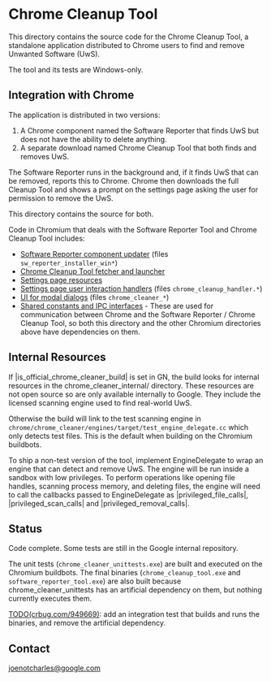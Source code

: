 # Chrome Cleanup Tool

This directory contains the source code for the Chrome Cleanup Tool, a
standalone application distributed to Chrome users to find and remove Unwanted
Software (UwS).

The tool and its tests are Windows-only.

## Integration with Chrome

The application is distributed in two versions:

1.  A Chrome component named the Software Reporter that finds UwS but does not
    have the ability to delete anything.
2.  A separate download named Chrome Cleanup Tool that both finds and removes UwS.

The Software Reporter runs in the background and, if it finds UwS that can be
removed, reports this to Chrome. Chrome then downloads the full Cleanup Tool
and shows a prompt on the settings page asking the user for permission to
remove the UwS.

This directory contains the source for both.

Code in Chromium that deals with the Software Reporter Tool and Chrome Cleanup
Tool includes:

*   [Software Reporter component updater](/chrome/browser/component_updater)
    (files `sw_reporter_installer_win*`)
*   [Chrome Cleanup Tool fetcher and launcher](/chrome/browser/safe_browsing/chrome_cleaner)
*   [Settings page resources](/chrome/browser/resources/settings/chrome_cleanup_page)
*   [Settings page user interaction handlers](/chrome/browser/ui/webui/settings)
    (files `chrome_cleanup_handler.*`)
*   [UI for modal dialogs](/chrome/browser/ui/views) (files `chrome_cleaner_*`)
*   [Shared constants and IPC interfaces](/components/chrome_cleaner/public) -
    These are used for communication between Chrome and the Software Reporter /
    Chrome Cleanup Tool, so both this directory and the other Chromium
    directories above have dependencies on them.

## Internal Resources

If |is_official_chrome_cleaner_build| is set in GN, the build looks for
internal resources in the chrome_cleaner_internal/ directory. These resources
are not open source so are only available internally to Google. They include
the licensed scanning engine used to find real-world UwS.

Otherwise the build will link to the test scanning engine in
`chrome/chrome_cleaner/engines/target/test_engine_delegate.cc` which only
detects test files. This is the default when building on the Chromium
buildbots.

To ship a non-test version of the tool, implement EngineDelegate to wrap an
engine that can detect and remove UwS. The engine will be run inside a sandbox
with low privileges. To perform operations like opening file handles, scanning
process memory, and deleting files, the engine will need to call the callbacks
passed to EngineDelegate as |privileged_file_calls|, |privileged_scan_calls|
and |privileged_removal_calls|.

## Status

Code complete. Some tests are still in the Google internal repository.

The unit tests (`chrome_cleaner_unittests.exe`) are built and executed on the
Chromium buildbots. The final binaries (`chrome_cleanup_tool.exe` and
`software_reporter_tool.exe`) are also built because chrome_cleaner_unittests
has an artificial dependency on them, but nothing currently executes them.

[TODO(crbug.com/949669)](https://crbug.com/949669): add an integration test
that builds and runs the binaries, and remove the artificial dependency.

## Contact

joenotcharles@google.com
